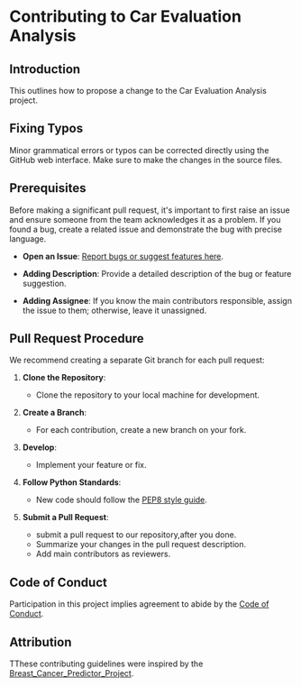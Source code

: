 # Contributing to Car Evaluation Analysis

## Introduction

This outlines how to propose a change to the Car Evaluation Analysis project.

## Fixing Typos

Minor grammatical errors or typos can be corrected directly using the GitHub web interface. Make sure to make the changes in the source files.

## Prerequisites

Before making a significant pull request, it's important to first raise an issue and ensure someone from the team acknowledges it as a problem. If you found a bug, create a related issue and demonstrate the bug with precise language.
  
- **Open an Issue**: [Report bugs or suggest features here](https://github.com/UBC-MDS/Car_Evaluation_Analysis/issues).
  
- **Adding Description**: Provide a detailed description of the bug or feature suggestion.
  
- **Adding Assignee**: If you know the main contributors responsible, assign the issue to them; otherwise, leave it unassigned.

## Pull Request Procedure

We recommend creating a separate Git branch for each pull request:

1. **Clone the Repository**:
    - Clone the repository to your local machine for development.

2. **Create a Branch**:
    - For each contribution, create a new branch on your fork.

3. **Develop**:
    - Implement your feature or fix.

4. **Follow Python Standards**:
    - New code should follow the [PEP8 style guide](https://www.python.org/dev/peps/pep-0008/).

5. **Submit a Pull Request**:
    - submit a pull request to our repository,after you done.
    - Summarize your changes in the pull request description.
    - Add main contributors as reviewers.

## Code of Conduct

Participation in this project implies agreement to abide by the [Code of Conduct](https://github.com/UBC-MDS/Car_Evaluation_Analysis/blob/main/CODE_OF_CONDUCT.md).

## Attribution

TThese contributing guidelines were inspired by the [Breast_Cancer_Predictor_Project](https://github.com/ttimbers/breast_cancer_predictor).
